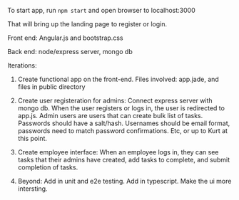 To start app, run `npm start` and open browser to localhost:3000

That will bring up the landing page to register or login.

Front end: Angular.js and bootstrap.css

Back end: node/express server, mongo db

Iterations:
1. Create functional app on the front-end.  Files involved: app.jade, and files in public directory

2. Create user registeration for admins: Connect express server with mongo db.  When the user registers or logs in, the user is redirected to app.js. 
Admin users are users that can create bulk list of tasks.  Passwords should have a salt/hash. Usernames should be email format, passwords need to match password confirmations.  Etc, or up to Kurt at this point.

3. Create employee interface: When an employee logs in, they can see tasks that their admins have created, add tasks to complete, and submit completion of tasks.

4. Beyond: Add in unit and e2e testing.  Add in typescript.  Make the ui more intersting.